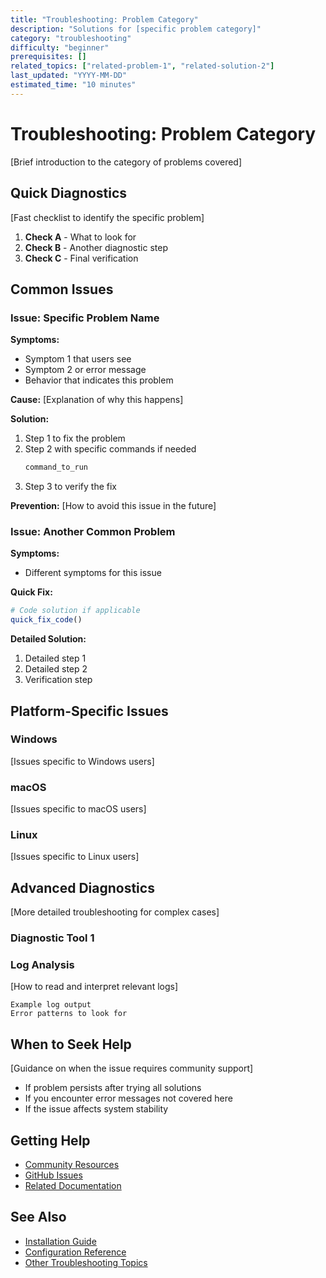 ```yaml
---
title: "Troubleshooting: Problem Category"
description: "Solutions for [specific problem category]"
category: "troubleshooting"
difficulty: "beginner"
prerequisites: []
related_topics: ["related-problem-1", "related-solution-2"]
last_updated: "YYYY-MM-DD"
estimated_time: "10 minutes"
---
```


# Troubleshooting: Problem Category

[Brief introduction to the category of problems covered]

## Quick Diagnostics

[Fast checklist to identify the specific problem]

1. **Check A** - What to look for
2. **Check B** - Another diagnostic step
3. **Check C** - Final verification

## Common Issues

### Issue: Specific Problem Name

**Symptoms:**
- Symptom 1 that users see
- Symptom 2 or error message
- Behavior that indicates this problem

**Cause:**
[Explanation of why this happens]

**Solution:**
1. Step 1 to fix the problem
2. Step 2 with specific commands if needed
   ```bash
   command_to_run
   ```
3. Step 3 to verify the fix

**Prevention:**
[How to avoid this issue in the future]

### Issue: Another Common Problem

**Symptoms:**
- Different symptoms for this issue

**Quick Fix:**
```julia
# Code solution if applicable
quick_fix_code()
```

**Detailed Solution:**
1. Detailed step 1
2. Detailed step 2
3. Verification step

## Platform-Specific Issues

### Windows

[Issues specific to Windows users]

### macOS

[Issues specific to macOS users]

### Linux

[Issues specific to Linux users]

## Advanced Diagnostics

[More detailed troubleshooting for complex cases]

### Diagnostic Tool 1


### Log Analysis

[How to read and interpret relevant logs]

```
Example log output
Error patterns to look for
```

## When to Seek Help

[Guidance on when the issue requires community support]

- If problem persists after trying all solutions
- If you encounter error messages not covered here
- If the issue affects system stability

## Getting Help

- [Community Resources](../resources/community.md)
- [GitHub Issues](https://github.com/defnlnotme/Planar.jl/issues)
- [Related Documentation](../guides/related-guide.md)

## See Also

- [Installation Guide](../getting-started/installation.md)
- [Configuration Reference](../reference/configuration.md)
- [Other Troubleshooting Topics](../troubleshooting/)